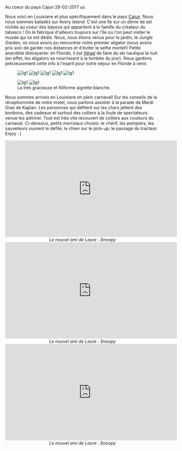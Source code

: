 Au coeur du pays Cajun
28-02-2017
us

Nous voici en Louisiane et plus spécifiquement dans le pays [Cajun](https://fr.wikipedia.org/wiki/Cadiens). Nous nous sommes baladés sur *Avery Island*. C'est une île sur un dôme de sel nichée au coeur des bayous qui appartient à la famille du créateur du tabasco ! On le fabrique d'ailleurs toujours sur l'île où l'on peut visiter le musée qui lui est dédié. Nous, nous étions venus pour le jardin, le *Jungle Garden*, où nous avons pu rencontrer notre premier aligator (nous avons pris soin de garder nos distances et d'éviter le selfie mortel!) Petite anecdote distrayante: en Floride, il est [illégal](http://myfwc.com/boating/regulations/) de faire du ski nautique la nuit (en effet, les aligators se nourrissent à la tombée du jour). Nous gardons précieusement cette info à l'esprit pour notre séjour en Floride à venir.


<figure>
  <img src='{{ imgThumb "1.jpg"}}' data-image-opened='{{img "1.jpg" }}' class="image" alt="lg1"/>
  <img src='{{ imgThumb "2.jpg"}}' data-image-opened='{{img "2.jpg" }}' class="image" alt="lg1"/>
  <img src='{{ imgThumb "3.jpg"}}' data-image-opened='{{img "3.jpg" }}' class="image" alt="lg1"/>
  <img src='{{ imgThumb "4.jpg"}}' data-image-opened='{{img "4.jpg" }}' class="image" alt="lg1"/>
  <img src='{{ imgThumb "5.jpg"}}' data-image-opened='{{img "5.jpg" }}' class="image" alt="lg1"/>
</figure>

<figure>
  <img src='{{ imgThumb "6.jpg"}}' data-image-opened='{{img "6.jpg" }}' class="image" alt="lg1"/>
  <img src='{{ imgThumb "7.jpg"}}' data-image-opened='{{img "7.jpg" }}' class="image" alt="lg1"/>
  <figcaption>
    La très gracieuse et filiforme aigrette blanche.
  </figcaption>
</figure>


Nous sommes arrivés en Louisiane en plein carnaval! Sur les conseils de la réceptionniste de notre motel, nous partons assister à la parade de Mardi Gras de Kaplan. Les personnes qui défilent sur les chars jettent des bonbons, des cadeaux et surtout des colliers à la foule de spectateurs venue les admirer. Tout est très vite recouvert de colliers aux couleurs du carnaval. Ci-dessous, petits morceaux choisis: le chérif, les pompiers, les sauveteurs ouvrent le défilé; le chien sur le pick-up; le passage du tracteur. Enjoy : ) 


<div style="text-align: center;">
  <iframe width="560" height="315" src="https://www.youtube.com/embed/BojAnNhg0J4" frameborder="0" allowfullscreen></iframe>
  <br />
  <i>Le nouvel ami de Laure : Snoopy</i>
</div>

<div style="text-align: center;">
  <iframe width="560" height="315" src="https://www.youtube.com/embed/C8NxdQ1xRTk" frameborder="0" allowfullscreen></iframe>
  <br />
  <i>Le nouvel ami de Laure : Snoopy</i>
</div>

<div style="text-align: center;">
  <iframe width="560" height="315" src="https://www.youtube.com/embed/U90xwDvmkL0" frameborder="0" allowfullscreen></iframe>
  <br />
  <i>Le nouvel ami de Laure : Snoopy</i>
</div>
